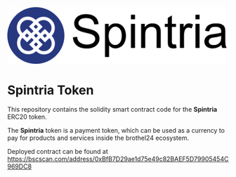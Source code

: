 <img src="docs/assets/spintria-token-logo.png">

# Spintria Token
This repository contains the solidity smart contract code for the **Spintria** ERC20 token. 

The **Spintria** token is a payment token, which can be used as a currency to pay for products and services inside the brothel24 ecosystem. 

Deployed contract can be found at https://bscscan.com/address/0xBfB7D29ae1d75e49c82BAEF5D79905454C969DC8